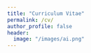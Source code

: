 ```yaml
---
title: "Curriculum Vitae"
permalink: /cv/
author_profile: false
header:
  image: "/images/ai.png"
---
```


<canvas></canvas>
<script src="{{site.baseurl}}/assets/js/index.js">
</script>

